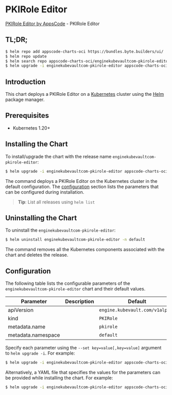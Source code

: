 # PKIRole Editor

[PKIRole Editor by AppsCode](https://appscode.com) - PKIRole Editor

## TL;DR;

```bash
$ helm repo add appscode-charts-oci https://bundles.byte.builders/ui/
$ helm repo update
$ helm search repo appscode-charts-oci/enginekubevaultcom-pkirole-editor --version=v0.10.0
$ helm upgrade -i enginekubevaultcom-pkirole-editor appscode-charts-oci/enginekubevaultcom-pkirole-editor -n default --create-namespace --version=v0.10.0
```

## Introduction

This chart deploys a PKIRole Editor on a [Kubernetes](http://kubernetes.io) cluster using the [Helm](https://helm.sh) package manager.

## Prerequisites

- Kubernetes 1.20+

## Installing the Chart

To install/upgrade the chart with the release name `enginekubevaultcom-pkirole-editor`:

```bash
$ helm upgrade -i enginekubevaultcom-pkirole-editor appscode-charts-oci/enginekubevaultcom-pkirole-editor -n default --create-namespace --version=v0.10.0
```

The command deploys a PKIRole Editor on the Kubernetes cluster in the default configuration. The [configuration](#configuration) section lists the parameters that can be configured during installation.

> **Tip**: List all releases using `helm list`

## Uninstalling the Chart

To uninstall the `enginekubevaultcom-pkirole-editor`:

```bash
$ helm uninstall enginekubevaultcom-pkirole-editor -n default
```

The command removes all the Kubernetes components associated with the chart and deletes the release.

## Configuration

The following table lists the configurable parameters of the `enginekubevaultcom-pkirole-editor` chart and their default values.

|     Parameter      | Description |                  Default                   |
|--------------------|-------------|--------------------------------------------|
| apiVersion         |             | <code>engine.kubevault.com/v1alpha1</code> |
| kind               |             | <code>PKIRole</code>                       |
| metadata.name      |             | <code>pkirole</code>                       |
| metadata.namespace |             | <code>default</code>                       |


Specify each parameter using the `--set key=value[,key=value]` argument to `helm upgrade -i`. For example:

```bash
$ helm upgrade -i enginekubevaultcom-pkirole-editor appscode-charts-oci/enginekubevaultcom-pkirole-editor -n default --create-namespace --version=v0.10.0 --set apiVersion=engine.kubevault.com/v1alpha1
```

Alternatively, a YAML file that specifies the values for the parameters can be provided while
installing the chart. For example:

```bash
$ helm upgrade -i enginekubevaultcom-pkirole-editor appscode-charts-oci/enginekubevaultcom-pkirole-editor -n default --create-namespace --version=v0.10.0 --values values.yaml
```
